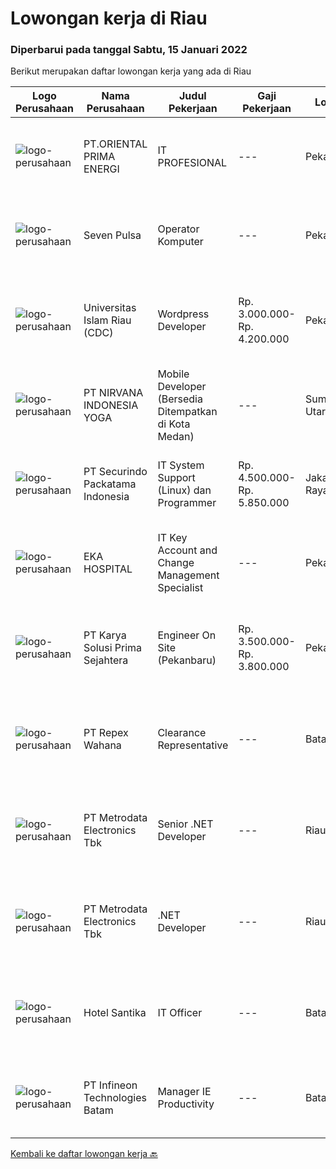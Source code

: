 
  # Lowongan kerja di Riau

  ### Diperbarui pada tanggal Sabtu, 15 Januari 2022

  Berikut merupakan daftar lowongan kerja yang ada di Riau

  |Logo Perusahaan | Nama Perusahaan | Judul Pekerjaan | Gaji Pekerjaan | Lokasi | Deskripsi | Tanggal diunggah | Pranala |
  | -------------- | --------------- | --------------- | --------- | --------- | -------------- | ------- | ----------- |
  |![logo-perusahaan](https://image-service-cdn.seek.com.au/53e5f498a3bcf0e13d1ebfd1ef66e4793f2af56f/ee4dce1061f3f616224767ad58cb2fc751b8d2dc)|PT.ORIENTAL PRIMA ENERGI|IT PROFESIONAL|---|Pekanbaru|We are a cloud healthcare start-up company. We help our clients make lasting performance improvements and realize their most important goals through...|Jumat, 14 Januari 2022|https://www.jobstreet.co.id/id/job/it-profesional-3747883?token=0~74bd9a09-b668-4ad2-b3d9-2af2361a641d&sectionRank=1&jobId=jobstreet-id-job-3747883|
|![logo-perusahaan](https://us.123rf.com/450wm/pavelstasevich/pavelstasevich1811/pavelstasevich181101027/112815900-stock-vector-no-image-available-icon-flat-vector.jpg?ver=6)|Seven Pulsa|Operator Komputer|---|Pekanbaru|Persyaratan : Usia maksimal 25 tahun Nonmuslim Mampu mengoperasikan komputer Pendidkan SMA/Sederajat Domisili Pekanbaru Bisa berkomunikasi dengan baik...|Jumat, 14 Januari 2022|https://www.jobstreet.co.id/id/job/operator-komputer-3756697?token=0~74bd9a09-b668-4ad2-b3d9-2af2361a641d&sectionRank=2&jobId=jobstreet-id-job-3756697|
|![logo-perusahaan](https://image-service-cdn.seek.com.au/5ed0a540ccb19d7541641aa50a38b212caa5e320/ee4dce1061f3f616224767ad58cb2fc751b8d2dc)|Universitas Islam Riau (CDC)|Wordpress Developer|Rp. 3.000.000-Rp. 4.200.000|Pekanbaru|Persyaratan umum: Pendidikan minimal S1 jurusan IT / Informatika  Dapat bekerja sama dengan baik dalam satu tim Penempatan di Pekanbaru, Riau Memiliki...|Selasa, 11 Januari 2022|https://www.jobstreet.co.id/id/job/wordpress-developer-3750199?token=0~74bd9a09-b668-4ad2-b3d9-2af2361a641d&sectionRank=3&jobId=jobstreet-id-job-3750199|
|![logo-perusahaan](https://image-service-cdn.seek.com.au/61f11639148c8cb39a6cef9fb3c4c28dd5c0c1d8/ee4dce1061f3f616224767ad58cb2fc751b8d2dc)|PT NIRVANA INDONESIA YOGA|Mobile Developer (Bersedia Ditempatkan di Kota Medan)|---|Sumatera Utara|Mobile Developer(Bersedia Ditempatkan di Kota Medan)Job Qualification: At least 1 year of working experience in related fields. Experience in...|Rabu, 12 Januari 2022|https://www.jobstreet.co.id/id/job/mobile-developer-bersedia-ditempatkan-di-kota-medan-3734657?token=0~74bd9a09-b668-4ad2-b3d9-2af2361a641d&sectionRank=4&jobId=jobstreet-id-job-3734657|
|![logo-perusahaan](https://image-service-cdn.seek.com.au/54fe228d7d33dc3b6dc57f2cafea735c684846df/ee4dce1061f3f616224767ad58cb2fc751b8d2dc)|PT Securindo Packatama Indonesia|IT System Support (Linux) dan Programmer|Rp. 4.500.000-Rp. 5.850.000|Jakarta Raya|Pendidikan SMK / D3 / S1 dengan jurusan Teknik Infomatika / Sistem Infomrasi IPK minimal 2,75 Memiliki pengalaman kerja minimal 6 bulan sebagai IT...|Senin, 03 Januari 2022|https://www.jobstreet.co.id/id/job/it-system-support-linux-dan-programmer-3739693?token=0~74bd9a09-b668-4ad2-b3d9-2af2361a641d&sectionRank=5&jobId=jobstreet-id-job-3739693|
|![logo-perusahaan](https://image-service-cdn.seek.com.au/da4ab936722ba3810d001fb0bfef6b5e09bcd624/ee4dce1061f3f616224767ad58cb2fc751b8d2dc)|EKA HOSPITAL|IT Key Account and Change Management Specialist|---|Pekanbaru|Responsibilities:  Fully responsible to handles all IT product implementation from planning until implementation, including user training, in order to...|Kamis, 30 Desember 2021|https://www.jobstreet.co.id/id/job/it-key-account-and-change-management-specialist-3736802?token=0~74bd9a09-b668-4ad2-b3d9-2af2361a641d&sectionRank=6&jobId=jobstreet-id-job-3736802|
|![logo-perusahaan](https://image-service-cdn.seek.com.au/bb0f2c313297f2db3d497466b95d7da85644edc0/ee4dce1061f3f616224767ad58cb2fc751b8d2dc)|PT Karya Solusi Prima Sejahtera|Engineer On Site (Pekanbaru)|Rp. 3.500.000-Rp. 3.800.000|Pekanbaru|Kualifikasi : Lulusan minimal SMK jurusan Teknik Komputer dan Jaringan Berpengalaman sebagai Teknisi/Engineer On Site selama 1 tahun Memahami basic...|Selasa, 28 Desember 2021|https://www.jobstreet.co.id/id/job/engineer-on-site-pekanbaru-3734160?token=0~74bd9a09-b668-4ad2-b3d9-2af2361a641d&sectionRank=7&jobId=jobstreet-id-job-3734160|
|![logo-perusahaan](https://image-service-cdn.seek.com.au/0515a71ff559cec1568062a5d87e46268983feb8/ee4dce1061f3f616224767ad58cb2fc751b8d2dc)|PT Repex Wahana|Clearance Representative|---|Batam|Company: FedEx Express APACJob Title: Clearance RepresentativeJob Requisition Number: RC458189Locations:BATAM, Riau IndonesiaJob Category:...|Rabu, 12 Januari 2022|https://www.jobstreet.co.id/id/job/clearance-representative-1030031241?token=0~74bd9a09-b668-4ad2-b3d9-2af2361a641d&sectionRank=8&jobId=jobstreet-id-job-1030031241|
|![logo-perusahaan](https://image-service-cdn.seek.com.au/0d75518309b56a3cff39daa569b0ba02cc7a22f2/ee4dce1061f3f616224767ad58cb2fc751b8d2dc)|PT Metrodata Electronics Tbk|Senior .NET Developer|---|Riau|Qualification      : Candidate must possess at least a Bachelor's Degree, Computer Science/Information Technology At least 8  year(s) of working...|Senin, 10 Januari 2022|https://www.jobstreet.co.id/id/job/senior-net-developer-1030129611?token=0~74bd9a09-b668-4ad2-b3d9-2af2361a641d&sectionRank=9&jobId=jobstreet-id-job-1030129611|
|![logo-perusahaan](https://image-service-cdn.seek.com.au/0d75518309b56a3cff39daa569b0ba02cc7a22f2/ee4dce1061f3f616224767ad58cb2fc751b8d2dc)|PT Metrodata Electronics Tbk|.NET Developer|---|Riau|Qualification         : Candidate must possess at least a Bachelor's Degree, Computer Science/Information Technology At least 1-2 year(s) of working...|Rabu, 05 Januari 2022|https://www.jobstreet.co.id/id/job/net-developer-1030026447?token=0~74bd9a09-b668-4ad2-b3d9-2af2361a641d&sectionRank=10&jobId=jobstreet-id-job-1030026447|
|![logo-perusahaan](https://image-service-cdn.seek.com.au/e85c0d29621d01631d2a9d67a4404c408ea508db/ee4dce1061f3f616224767ad58cb2fc751b8d2dc)|Hotel Santika|IT Officer|---|Batam|Min Diploma or Bachelor Degree of Information TechnologyMin 1 year Experiences of IThave knowledge of Operating System, Hardware Computer, Networking...|Rabu, 22 Desember 2021|https://www.jobstreet.co.id/id/job/it-officer-1030000990?token=0~74bd9a09-b668-4ad2-b3d9-2af2361a641d&sectionRank=11&jobId=jobstreet-id-job-1030000990|
|![logo-perusahaan](https://us.123rf.com/450wm/pavelstasevich/pavelstasevich1811/pavelstasevich181101027/112815900-stock-vector-no-image-available-icon-flat-vector.jpg?ver=6)|PT Infineon Technologies Batam|Manager IE Productivity|---|Batam|At a glanceBe the key enabler of the respective BE Segment/Site to achieve Operational Excellence. Drive the implementation of the Automation roadmap...|Sabtu, 18 Desember 2021|https://www.jobstreet.co.id/id/job/manager-ie-productivity-1029962144?token=0~74bd9a09-b668-4ad2-b3d9-2af2361a641d&sectionRank=12&jobId=jobstreet-id-job-1029962144|


  [Kembali ke daftar lowongan kerja 🔙](../README.md#daftar-lowongan-kerja)
  